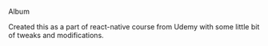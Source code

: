 Album

Created this as a part of react-native course from Udemy with some little bit of tweaks and modifications. 
